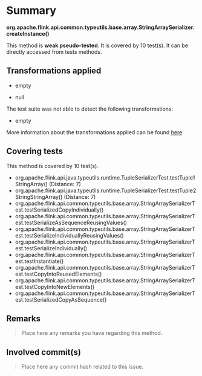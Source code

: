 # Summary
**org.apache.flink.api.common.typeutils.base.array.StringArraySerializer.createInstance()**

This method is **weak pseudo-tested**.
It is covered by 10 test(s). It can be directly accessed from tests methods.


## Transformations applied

- empty

- null


The test suite was not able to detect the following transformations:
 * empty 


More information about the transformations applied can be found [here](https://github.com/STAMP-project/pitest-descartes)

## Covering tests
This method is covered by 10 test(s).
* org.apache.flink.api.java.typeutils.runtime.TupleSerializerTest.testTuple1StringArray() (Distance: 7)
* org.apache.flink.api.java.typeutils.runtime.TupleSerializerTest.testTuple2StringStringArray() (Distance: 7)
* org.apache.flink.api.common.typeutils.base.array.StringArraySerializerTest.testSerializedCopyIndividually()
* org.apache.flink.api.common.typeutils.base.array.StringArraySerializerTest.testSerializeAsSequenceReusingValues()
* org.apache.flink.api.common.typeutils.base.array.StringArraySerializerTest.testSerializeIndividuallyReusingValues()
* org.apache.flink.api.common.typeutils.base.array.StringArraySerializerTest.testSerializeIndividually()
* org.apache.flink.api.common.typeutils.base.array.StringArraySerializerTest.testInstantiate()
* org.apache.flink.api.common.typeutils.base.array.StringArraySerializerTest.testCopyIntoReusedElements()
* org.apache.flink.api.common.typeutils.base.array.StringArraySerializerTest.testCopyIntoNewElements()
* org.apache.flink.api.common.typeutils.base.array.StringArraySerializerTest.testSerializedCopyAsSequence()


## Remarks
> Place here any remarks you have regarding this method.

## Involved commit(s)

> Place here any commit hash related to this issue.
